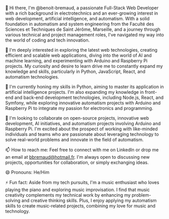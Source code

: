 👋 Hi there, I'm @benoit-bremaud, a passionate Full-Stack Web Developer with a rich background in electrotechnics and an ever-growing interest in web development, artificial intelligence, and automatism. With a solid foundation in automatism and system engineering from the Faculté des Sciences et Techniques de Saint Jérôme, Marseille, and a journey through various technical and project management roles, I've navigated my way into the world of coding and tech innovation.

👀 I'm deeply interested in exploring the latest web technologies, creating efficient and scalable web applications, diving into the world of AI and machine learning, and experimenting with Arduino and Raspberry Pi projects. My curiosity and desire to learn drive me to constantly expand my knowledge and skills, particularly in Python, JavaScript, React, and automatism technologies.

🌱 I'm currently honing my skills in Python, aiming to master its application in artificial intelligence projects. I'm also expanding my knowledge in front-end and back-end development technologies, including Node.js, React, and Symfony, while exploring innovative automatism projects with Arduino and Raspberry Pi to integrate my passion for electronics and programming.

💞️ I'm looking to collaborate on open-source projects, innovative web development, AI initiatives, and automatism projects involving Arduino and Raspberry Pi. I'm excited about the prospect of working with like-minded individuals and teams who are passionate about leveraging technology to solve real-world problems and innovate in the field of automatism.

📫 How to reach me: Feel free to connect with me on LinkedIn or drop me an email at bbremaud@hotmail.fr. I'm always open to discussing new projects, opportunities for collaboration, or simply exchanging ideas.

😄 Pronouns: He/Him

⚡ Fun fact: Aside from my tech pursuits, I'm a music enthusiast who loves playing the piano and exploring music improvisation. I find that music creativity complements my technical work by enhancing my problem-solving and creative thinking skills. Plus, I enjoy applying my automatism skills to create music-related projects, combining my love for music and technology.
